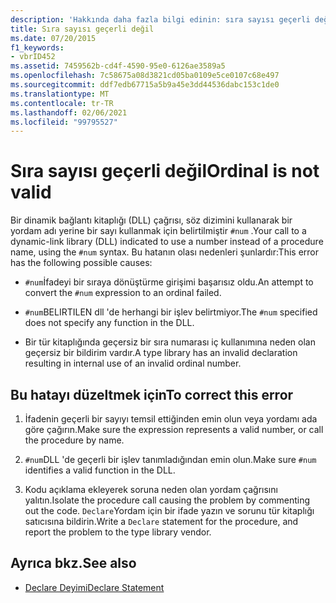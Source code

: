 ```yaml
---
description: 'Hakkında daha fazla bilgi edinin: sıra sayısı geçerli değil'
title: Sıra sayısı geçerli değil
ms.date: 07/20/2015
f1_keywords:
- vbrID452
ms.assetid: 7459562b-cd4f-4590-95e0-6126ae3589a5
ms.openlocfilehash: 7c58675a08d3821cd05ba0109e5ce0107c68e497
ms.sourcegitcommit: ddf7edb67715a5b9a45e3dd44536dabc153c1de0
ms.translationtype: MT
ms.contentlocale: tr-TR
ms.lasthandoff: 02/06/2021
ms.locfileid: "99795527"
---
```

# <a name="ordinal-is-not-valid"></a><span data-ttu-id="493c9-103">Sıra sayısı geçerli değil</span><span class="sxs-lookup"><span data-stu-id="493c9-103">Ordinal is not valid</span></span>

<span data-ttu-id="493c9-104">Bir dinamik bağlantı kitaplığı (DLL) çağrısı, söz dizimini kullanarak bir yordam adı yerine bir sayı kullanmak için belirtilmiştir `#num` .</span><span class="sxs-lookup"><span data-stu-id="493c9-104">Your call to a dynamic-link library (DLL) indicated to use a number instead of a procedure name, using the `#num` syntax.</span></span> <span data-ttu-id="493c9-105">Bu hatanın olası nedenleri şunlardır:</span><span class="sxs-lookup"><span data-stu-id="493c9-105">This error has the following possible causes:</span></span>  
  
- <span data-ttu-id="493c9-106">`#num`İfadeyi bir sıraya dönüştürme girişimi başarısız oldu.</span><span class="sxs-lookup"><span data-stu-id="493c9-106">An attempt to convert the `#num` expression to an ordinal failed.</span></span>  
  
- <span data-ttu-id="493c9-107">`#num`BELIRTILEN dll 'de herhangi bir işlev belirtmiyor.</span><span class="sxs-lookup"><span data-stu-id="493c9-107">The `#num` specified does not specify any function in the DLL.</span></span>  
  
- <span data-ttu-id="493c9-108">Bir tür kitaplığında geçersiz bir sıra numarası iç kullanımına neden olan geçersiz bir bildirim vardır.</span><span class="sxs-lookup"><span data-stu-id="493c9-108">A type library has an invalid declaration resulting in internal use of an invalid ordinal number.</span></span>  
  
## <a name="to-correct-this-error"></a><span data-ttu-id="493c9-109">Bu hatayı düzeltmek için</span><span class="sxs-lookup"><span data-stu-id="493c9-109">To correct this error</span></span>  
  
1. <span data-ttu-id="493c9-110">İfadenin geçerli bir sayıyı temsil ettiğinden emin olun veya yordamı ada göre çağırın.</span><span class="sxs-lookup"><span data-stu-id="493c9-110">Make sure the expression represents a valid number, or call the procedure by name.</span></span>  
  
2. <span data-ttu-id="493c9-111">`#num`DLL 'de geçerli bir işlev tanımladığından emin olun.</span><span class="sxs-lookup"><span data-stu-id="493c9-111">Make sure `#num` identifies a valid function in the DLL.</span></span>  
  
3. <span data-ttu-id="493c9-112">Kodu açıklama ekleyerek soruna neden olan yordam çağrısını yalıtın.</span><span class="sxs-lookup"><span data-stu-id="493c9-112">Isolate the procedure call causing the problem by commenting out the code.</span></span> <span data-ttu-id="493c9-113">`Declare`Yordam için bir ifade yazın ve sorunu tür kitaplığı satıcısına bildirin.</span><span class="sxs-lookup"><span data-stu-id="493c9-113">Write a `Declare` statement for the procedure, and report the problem to the type library vendor.</span></span>  
  
## <a name="see-also"></a><span data-ttu-id="493c9-114">Ayrıca bkz.</span><span class="sxs-lookup"><span data-stu-id="493c9-114">See also</span></span>

- [<span data-ttu-id="493c9-115">Declare Deyimi</span><span class="sxs-lookup"><span data-stu-id="493c9-115">Declare Statement</span></span>](../statements/declare-statement.md)
